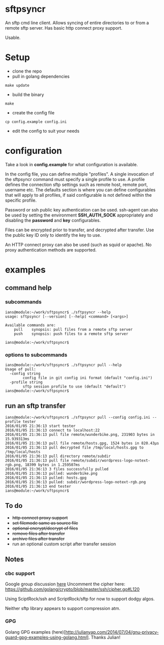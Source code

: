 # sftpsyncr

An sftp cmd line client.
Allows syncing of entire directories to or from a remote sftp server.
Has basic http connect proxy support.

Usable.

# Setup

* clone the repo
* pull in golang dependencies

```
make update
```

* build the binary

```
make
```

* create the config file

```
cp config.example config.ini
```

* edit the config to suit your needs

# configuration

Take a look in **config.example** for what configuration is available.

In the config file, you can define multiple "profiles". A single invocation of the sftpsyncr command must specify a single profile to use. A profile defines the connection sftp settings such as remote host, remote port, username etc.
The defaults section is where you can define configurables that will apply to all profiles, if said configurable is not defined within the specific profile.

Password or ssh public key authentication can be used. ssh-agent can also be used by setting the environment **SSH_AUTH_SOCK** appropriately and disabling the **password** and **key** configurables.

Files can be encrypted prior to transfer, and decrypted after transfer. Use the public key ID only to identify the key to use. 

An HTTP connect proxy can also be used (such as squid or apache). No proxy authentication methods are supported. 

# examples

## command help

### subcommands

```
ians@module:~/work/sftpsyncr$ ./sftpsyncr --help
usage: sftpsyncr [--version] [--help] <command> [<args>]

Available commands are:
    pull    synopsis: pull files from a remote sftp server
    push    synopsis: push files to a remote sftp server

ians@module:~/work/sftpsyncr$
```

### options to subcommands
```
ians@module:~/work/sftpsyncr$ ./sftpsyncr pull --help
Usage of pull:
  -config string
    	config file in git config ini format (default "config.ini")
  -profile string
    	sftp session profile to use (default "default")
ians@module:~/work/sftpsyncr$ 
```

## run an sftp transfer

```
ians@module:~/work/sftpsyncr$ ./sftpsyncr pull --config config.ini --profile tester
2016/01/05 21:36:13 start tester
2016/01/05 21:36:13 connect to localhost:22
2016/01/05 21:36:13 pull file remote/wunderbike.png, 231903 bytes in 15.939313ms
2016/01/05 21:36:13 pull file remote/hosts.gpg, 1524 bytes in 820.43µs
2016/01/05 21:36:13 pull decrypted file /tmp/local/hosts.gpg to /tmp/local/hosts
2016/01/05 21:36:13 pull directory remote/subdir
2016/01/05 21:36:13 pull file remote/subdir/wordpress-logo-notext-rgb.png, 18399 bytes in 1.259507ms
2016/01/05 21:36:13 3 files successfully pulled
2016/01/05 21:36:13 pulled: wunderbike.png
2016/01/05 21:36:13 pulled: hosts.gpg
2016/01/05 21:36:13 pulled: subdir/wordpress-logo-notext-rgb.png
2016/01/05 21:36:13 end tester
ians@module:~/work/sftpsyncr$
```

## To do
* ~~http connect proxy support~~
* ~~set filemode same as source file~~
* ~~optional encrypt/decrypt of files~~
* ~~remove files after transfer~~
* ~~archive files after transfer~~
* run an optional custom script after transfer session

## Notes

### cbc support

Google group discussion [here](https://groups.google.com/forum/#!topic/Golang-nuts/J2XCsTsNQ9o)
Uncomment the cipher here:  https://github.com/golang/crypto/blob/master/ssh/cipher.go#L120

Using SciptRock/ssh and ScriptRock/sftp for now to support dodgy algos.

Neither sftp library appears to support compression atm.

### GPG

Golang GPG examples (here)[http://julianyap.com/2014/07/04/gnu-privacy-guard-gpg-examples-using-golang.html]. Thanks Julian!

